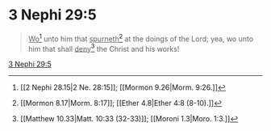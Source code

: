 # 3 Nephi 29:5

> <u>Wo</u>[^a] unto him that <u>spurneth</u>[^b] at the doings of the Lord; yea, wo unto him that shall <u>deny</u>[^c] the Christ and his works!

[3 Nephi 29:5](https://www.churchofjesuschrist.org/study/scriptures/bofm/3-ne/29?lang=eng&id=p5#p5)


[^a]: [[2 Nephi 28.15|2 Ne. 28:15]]; [[Mormon 9.26|Morm. 9:26.]]
[^b]: [[Mormon 8.17|Morm. 8:17]]; [[Ether 4.8|Ether 4:8 (8-10).]]
[^c]: [[Matthew 10.33|Matt. 10:33 (32-33)]]; [[Moroni 1.3|Moro. 1:3.]]

